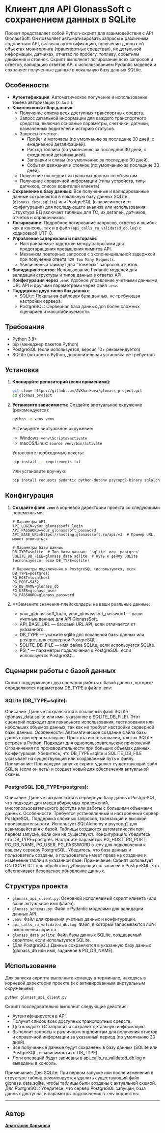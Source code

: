 # Клиент для API GlonassSoft с сохранением данных в SQLite

Проект представляет собой Python-скрипт для взаимодействия с API GlonassSoft. Он позволяет автоматизировать запросы к различным эндпоинтам API, включая аутентификацию, получение данных об объектах мониторинга (транспортных средствах), их детальной информации, датчиках, отчетах по пробегу, топливу, событиям движения и стоянок. Скрипт выполняет логирование всех запросов и ответов, валидацию ответов API с использованием Pydantic моделей и сохраняет полученные данные в локальную базу данных SQLite.

## Особенности

*   **Аутентификация**: Автоматическое получение и использование токена авторизации (`X-Auth`).
*   **Комплексный сбор данных**:
    *   Получение списка всех доступных транспортных средств.
    *   Запрос детальной информации для каждого транспортного средства, включая основные параметры, счетчики, датчики, назначенных водителей и историю статусов.
    *   Запросы отчетов:
        *   Пробег и моточасы (по умолчанию за последние 30 дней, с ежедневной детализацией).
        *   Расход топлива (по умолчанию за последние 30 дней, с ежедневной детализацией).
        *   Заправки и сливы (по умолчанию за последние 30 дней).
        *   События движения и стоянок (по умолчанию за последние 30 дней).
    *   Получение последних актуальных данных по объектам.
    *   Получение справочной информации (типы устройств, типы датчиков, список водителей клиента).
*   **Сохранение в базу данных**: Все полученные и валидированные данные сохраняются в локальную базу данных SQLite (`glonass_data.sqlite`) или PostgreSQL (в зависимости от конфигурации) для последующего анализа или использования. Структура БД включает таблицы для ТС, их деталей, датчиков, отчетов и справочников.
*   **Логирование**: Подробное логирование запросов, ответов и ошибок как в консоль, так и в файл (`api_calls_ru_validated_db.log`) с кодировкой UTF-8.
*   **Управление задержками и повторами**:
    *   Настраиваемые задержки между запросами для предотвращения превышения лимитов API.
    *   Механизм повторных запросов с экспоненциальной задержкой при получении ответа `429 Too Many Requests`.
    *   Увеличенный таймаут для "тяжелых" запросов отчетов.
*   **Валидация ответов**: Использование Pydantic моделей для валидации структуры и типов данных в ответах API.
*   **Конфигурация через `.env`**: Удобное управление учетными данными, URL API и другими параметрами через файл `.env`.
* **Поддержка двух типов баз данных**:
  * SQLite: Локальная файловая база данных, не требующая настройки сервера.
  * PostgreSQL: Серверная база данных для более сложных сценариев и масштабируемости.

## Требования

*   Python 3.8+
*   pip (менеджер пакетов Python)
*   PostgreSQL (если используется, версия 10+ рекомендуется)
*   SQLite (встроен в Python, дополнительная установка не требуется)

## Установка

1.  **Клонируйте репозиторий (если применимо):**
    ```bash
    git clone https://github.com/AVKharkova/glonass_project.git
    cd glonass_project
    ```

2.  **Установите зависимости:**
    Создайте виртуальное окружение (рекомендуется):
    ```bash
    python -m venv venv
    ```
    Активируйте виртуальное окружение:
    *   Windows: `venv\Scripts\activate`
    *   macOS/Linux: `source venv/bin/activate`

    Установите необходимые пакеты:
    ```bash
    pip install -r requirements.txt
    ```
    Или установите вручную:
    ```bash
    pip install requests pydantic python-dotenv psycopg2-binary sqlalchemy
    ```

## Конфигурация

1.  **Создайте файл `.env`** в корневой директории проекта со следующими переменными:

    ```dotenv
    # Параметры API
    API_LOGIN=your_glonasssoft_login
    API_PASSWORD=your_glonasssoft_password
    API_BASE_URL=https://hosting.glonasssoft.ru/api/v3  # Пример URL, может отличаться

    # Параметры базы данных
    DB_TYPE=sqlite  # Тип базы данных: 'sqlite' или 'postgres'
    SQLITE_DB_FILE=glonass_data.sqlite  # Путь к файлу SQLite (используется, если DB_TYPE=sqlite)

    # Параметры подключения к PostgreSQL (используются, если DB_TYPE=postgres)
    PG_HOST=localhost
    PG_PORT=5432
    PG_DB_NAME=glonass_db
    PG_USER=glonass_user
    PG_PASSWORD=glonass_password
    ```

2.  **Замените значения-плейсхолдеры на ваши реальные данные:
    *   your_glonasssoft_login, your_glonasssoft_password — ваши учетные данные для API GlonassSoft.
    *   API_BASE_URL — базовый URL API, если отличается от указанного.
    *   DB_TYPE — укажите sqlite для локальной базы данных или postgres для серверной PostgreSQL.
    *   SQLITE_DB_FILE — имя файла SQLite, если используется SQLite.
    *   PG_* — параметры подключения к PostgreSQL, если используется PostgreSQL.


## Сценарии работы с базой данных
Скрипт поддерживает два сценария работы с базой данных, которые определяются параметром DB_TYPE в файле .env:

### SQLite (DB_TYPE=sqlite):

Описание: Данные сохраняются в локальный файл SQLite (glonass_data.sqlite или имя, указанное в SQLITE_DB_FILE). Этот сценарий подходит для локального использования, тестирования или небольших объемов данных, так как не требует настройки серверной базы данных.
Особенности:
Автоматическое создание файла базы данных при первом запуске.
Простота использования, так как SQLite встроен в Python.
Подходит для однопользовательских приложений.
Ограничения по производительности при больших объемах данных.
Конфигурация: Убедитесь, что DB_TYPE=sqlite и SQLITE_DB_FILE указывает на существующий или создаваемый путь к файлу.
Примечание: При каждом запуске скрипт удаляет существующий файл SQLite (если он есть) и создает новый для обеспечения актуальной схемы.

### PostgreSQL (DB_TYPE=postgres):

Описание: Данные сохраняются в серверную базу данных PostgreSQL, что подходит для масштабируемых приложений, многопользовательского доступа или работы с большими объемами данных.
Особенности:
Требуется установленный и настроенный сервер PostgreSQL.
Поддержка сложных запросов, транзакций и высокой производительности.
Использует SQLAlchemy и psycopg2 для взаимодействия с базой.
Таблицы создаются автоматически при первом запуске, если они не существуют.
Конфигурация:
Убедитесь, что DB_TYPE=postgres.
Настройте параметры PG_HOST, PG_PORT, PG_DB_NAME, PG_USER, PG_PASSWORD в .env для подключения к вашему серверу PostgreSQL.
Убедитесь, что база данных и пользователь созданы, а пользователь имеет права на создание и изменение таблиц в указанной базе.
Примечание: Скрипт использует ON CONFLICT для обработки дублирующихся записей в PostgreSQL, что обеспечивает безопасное обновление данных.

## Структура проекта

*   `glonass_api_client.py`: Основной исполняемый скрипт клиента (или ваше актуальное имя файла).
*   `glonass_schemas.py`: Файл с Pydantic моделями для валидации данных API.
*   `.env`: Файл для хранения учетных данных и конфигурации.
*   `api_calls_ru_validated_db.log`: Файл, в который записываются логи выполнения скрипта.
*   `glonass_data.sqlite`: Файл базы данных SQLite, создаваемый скриптом, если используется SQLite.
*   (Для PostgreSQL) Данные сохраняются в указанную базу данных (glonass_db или имя, заданное в PG_DB_NAME).

## Использование

Для запуска скрипта выполните команду в терминале, находясь в корневой директории проекта (и с активированным виртуальным окружением):

```bash
python glonass_api_client.py
```

Скрипт последовательно выполнит следующие действия:
*   Аутентифицируется в API.
*   Получит список всех доступных транспортных средств.
*   Для каждого ТС запросит и сохранит детальную информацию.
*   Выполнит запросы к различным эндпоинтам для получения отчетов и справочной информации за указанный период (по умолчанию 30 дней).
*   Все полученные данные будут сохранены в базу данных (SQLite или PostgreSQL, в зависимости от DB_TYPE).
*   Логи операций будут записаны в api_calls_ru_validated_db.log и выведены в консоль.

Примечание: Для SQLite: При первом запуске или после изменений в структуре таблиц рекомендуется удалить существующий файл glonass_data.sqlite, чтобы таблицы были созданы с актуальной схемой.
Для PostgreSQL: Убедитесь, что сервер PostgreSQL запущен, база данных доступна, и параметры подключения в .env корректны.

---
## Автор
**[Анастасия Харькова](https://github.com/AVKharkova)**